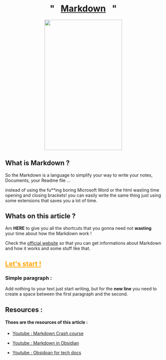 <h1 align = "center" >"&nbsp;&nbsp;&nbsp;<u>Markdown</u>&nbsp;&nbsp;&nbsp;"</h1>

<p align = "center">
<img src="https://i.imgflip.com/9bnw7r.jpg" width="250" height="420">
</p>
 
## What is Markdown ?

So the Markdown is a language to simplify your way to write your notes, Documents, your Readme file ... 

instead of using the fu**ing boring Microsoft Word or the html wasting time opening and closing brackets! you can easily write the same thing just using some extensions that saves you a lot of time. 

## Whats on this article ?

Am **HERE** to give you all the shortcuts that you gonna need not **wasting** your time about how the Markdown work !

Check the [official website](https://www.markdownguide.org/getting-started/) so that you can get informations about Markdown and how it works and some stuff like that. 

## <span style = "color : orange;"><u>Let's start !</u></span>

### Simple paragraph : 

Add nothing to your text just start writing, but for the **new line** you need to create a space between the first paragraph and the second.


## Resources :
#### Thoes are the resources of this article :
- [Youtube : Markdown Crash course](https://www.youtube.com/watch?v=_PPWWRV6gbA&t=60s&ab_channel=WebDevSimplified)  

- [Youtube : Markdown in Obsidian](https://www.youtube.com/watch?v=d8fXEhWy_rY&ab_channel=FromSergio)

- [Youtube : Obsidoan for tech docs](https://www.youtube.com/watch?v=cBzc5r-FNW0&ab_channel=ChristianLempa)

